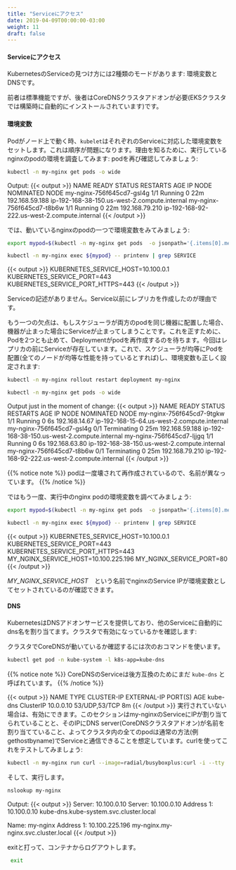 ```yaml
---
title: "Serviceにアクセス"
date: 2019-04-09T00:00:00-03:00
weight: 11
draft: false
---
```


<!--
#### Accessing the Service
-->
#### Serviceにアクセス

<!--
Kubernetes supports 2 primary modes of finding a Service: environment variables and DNS.
-->
KubernetesのServiceの見つけ方には2種類のモードがあります: 環境変数とDNSです。

<!--
The former works out of the box while the latter requires the CoreDNS cluster add-on (automatically installed when creating the EKS cluster).
-->
前者は標準機能ですが、後者はCoreDNSクラスタアドオンが必要(EKSクラスタでは構築時に自動的にインストールされています)です。

<!--
#### Environment Variables
-->
#### 環境変数

<!--
When a Pod runs on a Node, the `kubelet` adds a set of environment variables for each active Service. This introduces an ordering problem. To see why, inspect the environment of your running nginx Pods (your Pod name will be different):
Let's view the pods again:
-->
Podがノード上で動く時、`kubelet`はそれぞれのServiceに対応した環境変数をセットします。これは順序が問題になります。理由を知るために、実行しているnginxのpodの環境を調査してみます:
podを再び確認してみましょう:

```bash
kubectl -n my-nginx get pods -o wide
```

Output:
{{< output >}}
NAME                        READY     STATUS    RESTARTS   AGE       IP               NODE                                           NOMINATED NODE
my-nginx-756f645cd7-gsl4g   1/1       Running   0          22m       192.168.59.188   ip-192-168-38-150.us-west-2.compute.internal   <none>
my-nginx-756f645cd7-t8b6w   1/1       Running   0          22m       192.168.79.210   ip-192-168-92-222.us-west-2.compute.internal   <none>
{{< /output >}}

<!--
Now let's inspect the environment of one of your running nginx Pods:
-->
では、動いているnginxのpodの一つで環境変数をみてみましょう:

```bash
export mypod=$(kubectl -n my-nginx get pods  -o jsonpath='{.items[0].metadata.name}')

kubectl -n my-nginx exec ${mypod} -- printenv | grep SERVICE
```

{{< output >}}
KUBERNETES_SERVICE_HOST=10.100.0.1
KUBERNETES_SERVICE_PORT=443
KUBERNETES_SERVICE_PORT_HTTPS=443
{{< /output >}}

<!--
Note there’s no mention of your Service. This is because you created the replicas before the Service.
-->
Serviceの記述がありません。Service以前にレプリカを作成したのが理由です。

<!--
Another disadvantage of doing this is that the scheduler might put both Pods on the same machine, which will take your entire Service down if it dies. We can do this the right way by killing the 2 Pods and waiting for the Deployment to recreate them. This time around the Service exists before the replicas. This will give you scheduler-level Service spreading of your Pods (provided all your nodes have equal capacity), as well as the right environment variables:
-->
もう一つの欠点は、もしスケジューラが両方のpodを同じ機器に配置した場合、機器が止まった場合にServiceが止まってしまうことです。これを正すために、Podを2つとも止めて、Deploymentがpodを再作成するのを待ちます。今回はレプリカの前にServiceが存在しています。これで、スケジューラが均等にPodを配置(全てのノードが均等な性能を持っているとすれば)し、環境変数も正しく設定されます:

```bash
kubectl -n my-nginx rollout restart deployment my-nginx
```

```bash
kubectl -n my-nginx get pods -o wide
```

Output just in the moment of change:
{{< output >}}
NAME                        READY     STATUS        RESTARTS   AGE       IP               NODE                                           NOMINATED NODE
my-nginx-756f645cd7-9tgkw   1/1       Running       0          6s        192.168.14.67    ip-192-168-15-64.us-west-2.compute.internal    <none>
my-nginx-756f645cd7-gsl4g   0/1       Terminating   0          25m       192.168.59.188   ip-192-168-38-150.us-west-2.compute.internal   <none>
my-nginx-756f645cd7-ljjgq   1/1       Running       0          6s        192.168.63.80    ip-192-168-38-150.us-west-2.compute.internal   <none>
my-nginx-756f645cd7-t8b6w   0/1       Terminating   0          25m       192.168.79.210   ip-192-168-92-222.us-west-2.compute.internal   <none>
{{< /output >}}

<!--
{{% notice note %}}
You may notice that the pods have different names, since they are destroyed and recreated.
{{% /notice %}}
-->
{{% notice note %}}
podは一度壊されて再作成されているので、名前が異なっています。
{{% /notice %}}

<!--
Now let’s inspect the environment of one of your running nginx Pods one more time:
-->
ではもう一度、実行中のnginx podの環境変数を調べてみましょう:

```bash
export mypod=$(kubectl -n my-nginx get pods  -o jsonpath='{.items[0].metadata.name}')

kubectl -n my-nginx exec ${mypod} -- printenv | grep SERVICE
```

{{< output >}}
KUBERNETES_SERVICE_HOST=10.100.0.1
KUBERNETES_SERVICE_PORT=443
KUBERNETES_SERVICE_PORT_HTTPS=443
MY_NGINX_SERVICE_HOST=10.100.225.196
MY_NGINX_SERVICE_PORT=80
{{< /output >}}

<!--
We now have an environment variable referencing the nginx Service IP called _MY_NGINX_SERVICE_HOST_.
-->
_MY_NGINX_SERVICE_HOST_　という名前でnginxのService IPが環境変数としてセットされているのが確認できます。

#### DNS

<!--
Kubernetes offers a DNS cluster add-on Service that automatically assigns dns names to other Services. You can check if it’s running on your cluster:
-->
KubernetesはDNSアドオンサービスを提供しており、他のServiceに自動的にdns名を割り当てます。クラスタで有効になっているかを確認します:

<!--
To check if your cluster is already running CoreDNS, use the following command.
-->
クラスタでCoreDNSが動いているか確認するには次のおコマンドを使います。

```bash
kubectl get pod -n kube-system -l k8s-app=kube-dns
```

<!--
{{% notice note %}}
The service for CoreDNS is still called `kube-dns` for backward compatibility.
{{% /notice %}}
-->
{{% notice note %}}
CoreDNSのServiceは後方互換のためにまだ `kube-dns` と呼ばれています。
{{% /notice %}}

<!--
{{< output >}}
NAME       TYPE        CLUSTER-IP   EXTERNAL-IP   PORT(S)         AGE
kube-dns   ClusterIP   10.0.0.10    <none>        53/UDP,53/TCP   8m
{{< /output >}}
If it isn’t running, you can enable it. The rest of this section will assume you have a Service with a long lived IP (my-nginx), and a DNS server that has assigned a name to that IP (the CoreDNS cluster addon), so you can talk to the Service from any pod in your cluster using standard methods (e.g. gethostbyname). Let’s run another curl application to test this:
-->
{{< output >}}
NAME       TYPE        CLUSTER-IP   EXTERNAL-IP   PORT(S)         AGE
kube-dns   ClusterIP   10.0.0.10    <none>        53/UDP,53/TCP   8m
{{< /output >}}
実行されていない場合は、有効にできます。このセクションはmy-nginxのServiceにIPが割り当てられていることと、そのIPにDNS server(CoreDNSクラスタアドオン)が名前を割り当てていること、よってクラスタ内の全てのpodは通常の方法(例 gethostbyname)でServiceと通信できることを想定しています。curlを使ってこれをテストしてみましょう:

```bash
kubectl -n my-nginx run curl --image=radial/busyboxplus:curl -i --tty
```

<!--
Then, hit enter and run.
-->
そして、実行します。

```bash
nslookup my-nginx
```

Output:
{{< output >}}
Server:    10.100.0.10
Server:    10.100.0.10
Address 1: 10.100.0.10 kube-dns.kube-system.svc.cluster.local

Name:      my-nginx
Address 1: 10.100.225.196 my-nginx.my-nginx.svc.cluster.local
{{< /output >}}

<!--
Type exit to log out of the container.
-->
exitと打って、コンテナからログアウトします。

```bash
 exit
```
